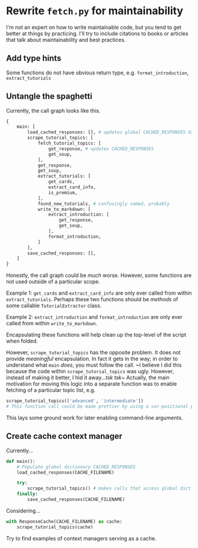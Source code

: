 # Rewrite `fetch.py` for maintainability

I'm not an expert on how to write maintainable code, but you tend to get better at things by practicing. I'll try to include citations to books or articles that talk about maintainability and best practices.


## Add type hints

Some functions do not have obvious return type, e.g. `format_introduction`, `extract_tutorials`


## Untangle the spaghetti

Currently, the call graph looks like this.
```python
{
    main: [
        load_cached_responses: [], # updates global CACHED_RESPONSES dict
        scrape_tutorial_topics: [
            fetch_tutorial_topics: [
                get_response, # updates CACHED_RESPONSES
                get_soup,
            ],
            get_response,
            get_soup,
            extract_tutorials: [
                get_cards,
                extract_card_info,
                is_premium,
            ],
            found_new_tutorials, # confusingly named, probably
            write_to_markdown: [
                extract_introduction: [
                    get_response,
                    get_soup,
                ],
                format_introduction,
            ]
        ],
        save_cached_responses: [],
    ]
}
```

Honestly, the call graph could be *much* worse. However, some functions are not used outside of a particular scope. 

Example 1: `get_cards` and `extract_card_info` are only ever called from within `extract_tutorials`. Perhaps these two functions should be *methods* of some callable `TutorialExtractor` class.

Example 2: `extract_introduction` and `format_introduction` are only ever called from within `write_to_markdown`.

Encapsulating these functions will help clean up the top-level of the script when folded.

However, `scrape_tutorial_topics` has the opposite problem. It does not provide *meaningful* encapsulation. In fact it gets in the way; in order to understand what `main` *does*, you must follow the call. ~I believe I did this because the code within `scrape_tutorial_topics` was ugly. However, instead of making it better, I hid it away...*tsk tsk*~ Actually, the main motivation for moving this logic into a separate function was to enable fetching of a particular topic list, e.g. 
```python
scrape_tutorial_topics(['advanced', 'intermediate'])
# This function call could be made prettier by using a var-positional parameter
```
This lays some ground work for later enabling command-line arguments.


## Create cache context manager

Currently...
```python
def main():
    # Populate global dictionary CACHED_RESPONSES
    load_cached_responses(CACHE_FILENAME)

    try:
        scrape_tutorial_topics() # makes calls that access global dict
    finally:
        save_cached_responses(CACHE_FILENAME)
```

Considering...
```python
with ResponseCache(CACHE_FILENAME) as cache:
    scrape_tutorial_topics(cache)
```

Try to find examples of context managers serving as a cache.
